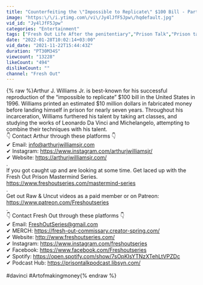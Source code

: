 ```yaml
---
title: "Counterfeiting the \"Impossible to Replicate\" $100 Bill - Part 1 of 3"
image: "https:\/\/i.ytimg.com\/vi\/Jy4lJfF5Jpw\/hqdefault.jpg"
vid_id: "Jy4lJfF5Jpw"
categories: "Entertainment"
tags: ["Fresh Out Life After the penitentiary","Prison Talk","Prison talk live"]
date: "2022-01-28T10:02:14+03:00"
vid_date: "2021-11-22T15:44:43Z"
duration: "PT30M34S"
viewcount: "13228"
likeCount: "494"
dislikeCount: ""
channel: "Fresh Out"
---
```

{% raw %}Arthur J. Williams Jr. is best-known for his successful reproduction of the “impossible to replicate” $100 bill in the United States in 1996. Williams printed an estimated $10 million dollars in fabricated money before landing himself in prison for nearly seven years. Throughout his incarceration, Williams furthered his talent by taking art classes, and studying the works of Leonardo Da Vinci and Michelangelo, attempting to combine their techniques with his talent.<br />👇 Contact Arthur through these platforms 👇 <br />✔ Email: info@arthurjwilliamsjr.com<br />✔ Instagram: <a rel="nofollow" target="blank" href="https://www.instagram.com/arthurjwilliamsjr/">https://www.instagram.com/arthurjwilliamsjr/</a><br />✔ Website: <a rel="nofollow" target="blank" href="https://arthurjwilliamsjr.com/">https://arthurjwilliamsjr.com/</a><br />.<br />If you got caught up and are looking at some time. Get laced up with the Fresh Out Prison Mastermind Series. <br /><a rel="nofollow" target="blank" href="https://www.freshoutseries.com/mastermind-series">https://www.freshoutseries.com/mastermind-series</a><br />.<br />Get out Raw &amp; Uncut videos as a paid member or on Patreon: <a rel="nofollow" target="blank" href="https://www.patreon.com/Freshoutseries">https://www.patreon.com/Freshoutseries</a><br />.<br />👇 Contact Fresh Out through these platforms 👇 <br />✔ Email: FreshOutSeries@gmail.com<br />✔ MERCH: <a rel="nofollow" target="blank" href="https://fresh-out-commissary.creator-spring.com/">https://fresh-out-commissary.creator-spring.com/</a><br />✔ Website: <a rel="nofollow" target="blank" href="http://www.freshoutseries.com/">http://www.freshoutseries.com/</a><br />✔ Instagram: <a rel="nofollow" target="blank" href="https://www.instagram.com/freshoutseries">https://www.instagram.com/freshoutseries</a><br />✔ Facebook: <a rel="nofollow" target="blank" href="https://www.facebook.com/Freshoutseries">https://www.facebook.com/Freshoutseries</a><br />✔ Spotify: <a rel="nofollow" target="blank" href="https://open.spotify.com/show/7sOpKIsYTNzXTehLtVPZDc">https://open.spotify.com/show/7sOpKIsYTNzXTehLtVPZDc</a><br />✔ Podcast Hub: <a rel="nofollow" target="blank" href="https://prisontalkpodcast.libsyn.com/">https://prisontalkpodcast.libsyn.com/</a><br /><br />#davinci #Artofmakingmoney{% endraw %}
